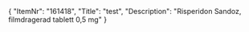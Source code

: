 {
  "ItemNr": "161418",
  "Title": "test",
  "Description": "Risperidon Sandoz, filmdragerad tablett 0,5 mg"
}